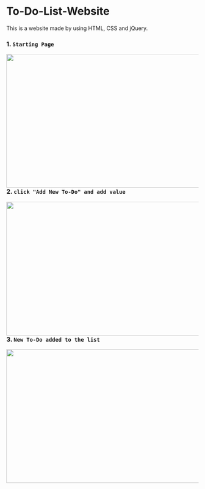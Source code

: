 # To-Do-List-Website
This is a website made by using HTML, CSS and jQuery.

### 1. `Starting Page`
<img align="left" src="https://user-images.githubusercontent.com/29011734/64408277-f169cc00-d0a3-11e9-8228-a43ade9227a9.png" width="700" height="350">
<br><br>

### 2. `click "Add New To-Do" and add value`
<img align="left" src="https://user-images.githubusercontent.com/29011734/64408832-57a31e80-d0a5-11e9-87df-8582eaf51796.png" width="700" height="350">
<br><br>

### 3. `New To-Do added to the list`
<img align="left" src="https://user-images.githubusercontent.com/29011734/64409196-09424f80-d0a6-11e9-92bd-2a39b3d27781.png" width="700" height="350">
<br><br>
